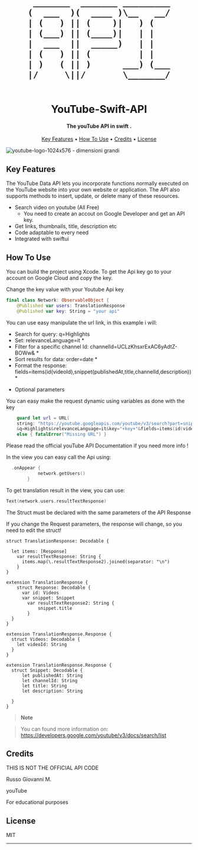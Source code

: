 <h1 align="center">
  <br>


     _______  _______ _________
    (  ___  )(  ____ )\__   __/
    | (   ) || (    )|   ) (   
    | (___) || (____)|   | |   
    |  ___  ||  _____)   | |   
    | (   ) || (         | |   
    | )   ( || )      ___) (___
    |/     \||/       \_______/


                           
  <br>
  YouTube-Swift-API
  <br>
</h1>

<h4 align="center">The youTube API in swift
.</h4>


<p align="center">
  <a href="#key-features">Key Features</a> •
  <a href="#how-to-use">How To Use</a> •
  <a href="#credits">Credits</a> •
  <a href="#license">License</a>
</p>

![youtube-logo-1024x576 - dimensioni grandi](https://user-images.githubusercontent.com/113531412/213827429-b3ce6a86-2e90-4da8-b64e-1160c56cd3eb.jpg)

## Key Features

The YouTube Data API lets you incorporate functions normally executed on the YouTube website into your own website or application.
 The API also supports methods to insert, update, or delete many of these resources.

* Search video on youtube (All Free)
  - You need to create an accout on Google Developer and get an API key.
* Get links, thumbnails, title, description etc 
* Code adaptable to every need
* Integrated with swiftui


## How To Use

You can build the project using Xcode. To get the Api key go to your account on Google Cloud and copy the key.

Change the key value with your Youtube Api key

```swift
final class Network: ObservableObject {
    @Published var users: TranslationResponse
    @Published var key: String = "your api"
```

You can use easy manipulate the url link, in this example i will:

- Search for query: q=Highlights
- Set: relevanceLanguage=it *
- Filter for a specific channel Id: channelId=UCLzKhsxrExAC6yAdtZ-BOWw&  *
- Sort results for data: order=date *
- Format the response: fields=items(id(videoId),snippet(publishedAt,title,channelId,description)) *

* Optional parameters

You can easy make the request dynamic using variables as done with the key

```swift
    guard let url = URL(
    string: "https://youtube.googleapis.com/youtube/v3/search?part=snippet&channelId=UCLzKhsxrExAC6yAdtZ-BOWw&order=date
    &q=Highlights&relevanceLanguage=it&key="+key+"&fields=items(id(videoId),snippet(publishedAt,title,channelId,description))") 
    else { fatalError("Missing URL") }

```
Please read the official youTube API Documentation if you need more info !

In the view you can easy call the Api using:

```swift
  .onAppear {
            network.getUsers()
        }
```

To get translation result in the view, you can use:

```swift
Text(network.users.resultTextResponse)
```

The Struct must be declared with the same parameters of the API Response

If you change the Request parameters, the response will change, so you need to edit the struct!

```
struct TranslationResponse: Decodable {
  
  let items: [Response]
    var resultTextResponse: String {
      items.map(\.resultTextResponse2).joined(separator: "\n")
    }
}

extension TranslationResponse {
    struct Response: Decodable {        
      var id: Videos
      var snippet: Snippet
        var resultTextResponse2: String {
            snippet.title
        }
  }
}

extension TranslationResponse.Response {
  struct Videos: Decodable {
    let videoId: String
  }
}

extension TranslationResponse.Response {
  struct Snippet: Decodable {
      let publishedAt: String
      let channelId: String
      let title: String
      let description: String
      
  }
}

```

> **Note**

> You can found more information on: https://developers.google.com/youtube/v3/docs/search/list


## Credits

THIS IS NOT THE OFFICIAL API CODE

Russo Giovanni M.

youTube

For educational purposes

## License

MIT

---

